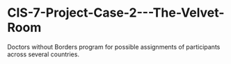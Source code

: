 # CIS-7-Project-Case-2---The-Velvet-Room
Doctors without Borders program for possible assignments of participants across several countries.

